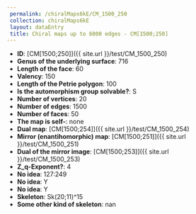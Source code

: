 ```yaml
--- 
 permalink: /chiralMaps6kE/CM_1500_250 
 collection: chiralMaps6kE
 layout: dataEntry
 title: Chiral maps up to 6000 edges - CM[1500;250]
---
```


- **ID**: [CM[1500;250]]({{ site.url }}/test/CM_1500_250)
- **Genus of the underlying surface**: 716
- **Length of the face**: 60
- **Valency**: 150
- **Length of the Petrie polygon**: 100
- **Is the automorphism group solvable?**: S
- **Number of vertices**: 20
- **Number of edges**: 1500
- **Number of faces**: 50
- **The map is self-**: none
- **Dual map**: [CM[1500;254]]({{ site.url }}/test/CM_1500_254)
- **Mirror (enantihomorphic) map**: [CM[1500;251]]({{ site.url }}/test/CM_1500_251)
- **Dual of the mirror image**: [CM[1500;253]]({{ site.url }}/test/CM_1500_253)
- **Z_q-Exponent?**: 4
- **No idea**:  127:249
- **No idea**: Y
- **No idea**: Y
- **Skeleton**: Sk(20;11)^15
- **Some other kind of skeleton**: nan

